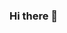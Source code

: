 ### Hi there 👋

<!--
**humblegenius24/humblegenius24** is a ✨ _special_ ✨ repository because its `README.md` (this file) appears on your GitHub profile.

Here are some ideas to get you started:

- 🔭 I’m currently working on .database management..
- 🌱 I’m currently learning .data science with python..
- 👯 I’m looking to collaborate on ..school database management with python.
- 🤔 I’m looking for help with building an e-commerce with python...
- 💬 Ask me about ...
- 📫 How to reach me: mikeagbolahan24@gmail.com...
- 😄 Pronouns: ...
- ⚡ Fun fact:Ever willing to learn ...
-->
